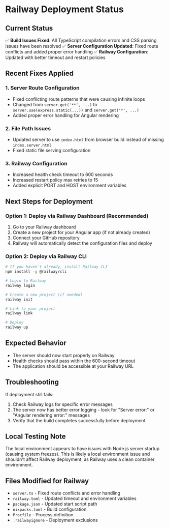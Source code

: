 # Railway Deployment Status

## Current Status
✅ **Build Issues Fixed**: All TypeScript compilation errors and CSS parsing issues have been resolved
✅ **Server Configuration Updated**: Fixed route conflicts and added proper error handling
✅ **Railway Configuration**: Updated with better timeout and restart policies

## Recent Fixes Applied

### 1. Server Route Configuration
- Fixed conflicting route patterns that were causing infinite loops
- Changed from `server.get('**', ...)` to `server.use(express.static(...))` and `server.get('*', ...)`
- Added proper error handling for Angular rendering

### 2. File Path Issues
- Updated server to use `index.html` from browser build instead of missing `index.server.html`
- Fixed static file serving configuration

### 3. Railway Configuration
- Increased health check timeout to 600 seconds
- Increased restart policy max retries to 15
- Added explicit PORT and HOST environment variables

## Next Steps for Deployment

### Option 1: Deploy via Railway Dashboard (Recommended)
1. Go to your Railway dashboard
2. Create a new project for your Angular app (if not already created)
3. Connect your GitHub repository
4. Railway will automatically detect the configuration files and deploy

### Option 2: Deploy via Railway CLI
```bash
# If you haven't already, install Railway CLI
npm install -g @railway/cli

# Login to Railway
railway login

# Create a new project (if needed)
railway init

# Link to your project
railway link

# Deploy
railway up
```

## Expected Behavior
- The server should now start properly on Railway
- Health checks should pass within the 600-second timeout
- The application should be accessible at your Railway URL

## Troubleshooting
If deployment still fails:
1. Check Railway logs for specific error messages
2. The server now has better error logging - look for "Server error:" or "Angular rendering error:" messages
3. Verify that the build completes successfully before deployment

## Local Testing Note
The local environment appears to have issues with Node.js server startup (causing system freezes). This is likely a local environment issue and shouldn't affect Railway deployment, as Railway uses a clean container environment.

## Files Modified for Railway
- `server.ts` - Fixed route conflicts and error handling
- `railway.toml` - Updated timeout and environment variables
- `package.json` - Updated start script path
- `nixpacks.toml` - Build configuration
- `Procfile` - Process definition
- `.railwayignore` - Deployment exclusions 